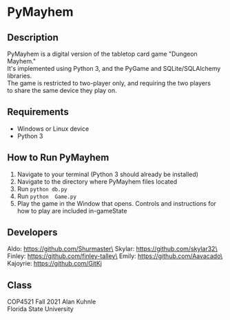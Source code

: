 # PyMayhem

## Description
PyMayhem is a digital version of the tabletop card game "Dungeon Mayhem."\
It's implemented using Python 3, and the PyGame and SQLite/SQLAlchemy libraries.\
The game is restricted to two-player only, and requiring the two players\
to share the same device they play on.

## Requirements
- Windows or Linux device
- Python 3

## How to Run PyMayhem
1. Navigate to your terminal (Python 3 should already be installed)
2. Navigate to the directory where PyMayhem files located
3. Run `python db.py`
4. Run `python  Game.py`
5. Play the game in the Window that opens. Controls and instructions for how to play are included in-gameState

## Developers
Aldo: https://github.com/Shurmaster\
Skylar: https://github.com/skylar32\
Finley: https://github.com/finley-talley\
Emily: https://github.com/Aavacado\
Kajoyrie: https://github.com/GitKj

## Class
COP4521 Fall 2021 Alan Kuhnle\
Florida State University
